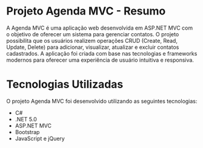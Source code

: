 # Projeto Agenda MVC - Resumo

A Agenda MVC é uma aplicação web desenvolvida em ASP.NET MVC com o objetivo de oferecer um sistema para gerenciar contatos. O projeto possibilita que os usuários realizem operações CRUD (Create, Read, Update, Delete) para adicionar, visualizar, atualizar e excluir contatos cadastrados. A aplicação foi criada com base nas tecnologias e frameworks modernos para oferecer uma experiência de usuário intuitiva e responsiva.

# Tecnologias Utilizadas

O projeto Agenda MVC foi desenvolvido utilizando as seguintes tecnologias:

- C#
- .NET 5.0
- ASP.NET MVC
- Bootstrap
- JavaScript e jQuery
